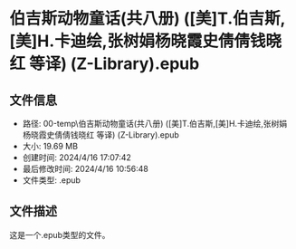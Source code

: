 ﻿# 伯吉斯动物童话(共八册) ([美]T.伯吉斯,[美]H.卡迪绘,张树娟杨晓霞史倩倩钱晓红 等译) (Z-Library).epub

## 文件信息
- 路径: 00-temp\伯吉斯动物童话(共八册) ([美]T.伯吉斯,[美]H.卡迪绘,张树娟杨晓霞史倩倩钱晓红 等译) (Z-Library).epub
- 大小: 19.69 MB
- 创建时间: 2024/4/16 17:07:42
- 最后修改时间: 2024/4/16 10:56:48
- 文件类型: .epub

## 文件描述
这是一个.epub类型的文件。

